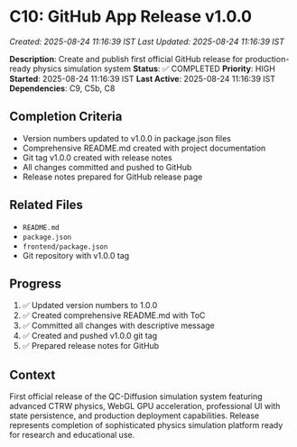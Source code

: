 # C10: GitHub App Release v1.0.0
*Created: 2025-08-24 11:16:39 IST*
*Last Updated: 2025-08-24 11:16:39 IST*

**Description**: Create and publish first official GitHub release for production-ready physics simulation system
**Status**: ✅ COMPLETED
**Priority**: HIGH
**Started**: 2025-08-24 11:16:39 IST
**Last Active**: 2025-08-24 11:16:39 IST
**Dependencies**: C9, C5b, C8

## Completion Criteria
- Version numbers updated to v1.0.0 in package.json files
- Comprehensive README.md created with project documentation
- Git tag v1.0.0 created with release notes
- All changes committed and pushed to GitHub
- Release notes prepared for GitHub release page

## Related Files
- `README.md`
- `package.json`
- `frontend/package.json`
- Git repository with v1.0.0 tag

## Progress
1. ✅ Updated version numbers to 1.0.0
2. ✅ Created comprehensive README.md with ToC
3. ✅ Committed all changes with descriptive message
4. ✅ Created and pushed v1.0.0 git tag
5. ✅ Prepared release notes for GitHub

## Context
First official release of the QC-Diffusion simulation system featuring advanced CTRW physics, WebGL GPU acceleration, professional UI with state persistence, and production deployment capabilities. Release represents completion of sophisticated physics simulation platform ready for research and educational use.
